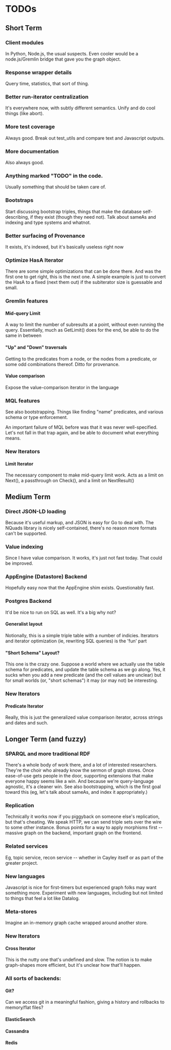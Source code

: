 # TODOs

## Short Term

### Client modules

In Python, Node.js, the usual suspects. Even cooler would be a node.js/Gremlin bridge that gave you the graph object.

### Response wrapper details

Query time, statistics, that sort of thing.

### Better run-iterator centralization

It's everywhere now, with subtly different semantics. Unify and do cool things (like abort).

### More test coverage
Always good. Break out test_utils and compare text and Javascript outputs.

### More documentation
Also always good.

### Anything marked "TODO" in the code.
Usually something that should be taken care of.

### Bootstraps
Start discussing bootstrap triples, things that make the database self-describing, if they exist (though they need not). Talk about sameAs and indexing and type systems and whatnot.

### Better surfacing of Provenance
It exists, it's indexed, but it's basically useless right now

### Optimize HasA Iterator
There are some simple optimizations that can be done there. And was the first one to get right, this is the next one. 
A simple example is just to convert the HasA to a fixed (next them out) if the subiterator size is guessable and small.

### Gremlin features

#### Mid-query Limit
A way to limit the number of subresults at a point, without even running the query. Essentially, much as GetLimit() does for the end, be able to do the same in between

#### "Up" and "Down" traversals
Getting to the predicates from a node, or the nodes from a predicate, or some odd combinations thereof. Ditto for provenance.

#### Value comparison
Expose the value-comparison iterator in the language

### MQL features
See also bootstrapping. Things like finding "name" predicates, and various schema or type enforcement.

An important failure of MQL before was that it was never well-specified. Let's not fall in that trap again, and be able to document what everything means.

### New Iterators

#### Limit Iterator
The necessary component to make mid-query limit work. Acts as a limit on Next(), a passthrough on Check(), and a limit on NextResult()

## Medium Term

### Direct JSON-LD loading
  Because it's useful markup, and JSON is easy for Go to deal with. The NQuads library is nicely self-contained, there's no reason more formats can't be supported.

### Value indexing
  Since I have value comparison. It works, it's just not fast today. That could be improved.

### AppEngine (Datastore) Backend
  Hopefully easy now that the AppEngine shim exists. Questionably fast.

### Postgres Backend
  It'd be nice to run on SQL as well. It's a big why not? 
#### Generalist layout
  Notionally, this is a simple triple table with a number of indicies. Iterators and iterator optimization (ie, rewriting SQL queries) is the 'fun' part
#### "Short Schema" Layout?
  This one is the crazy one. Suppose a world where we actually use the table schema for predicates, and update the table schema as we go along. Yes, it sucks when you add a new predicate (and the cell values are unclear) but for small worlds (or, "short schemas") it may (or may not) be interesting.


### New Iterators
#### Predicate Iterator
  Really, this is just the generalized value comparison iterator, across strings and dates and such. 

## Longer Term (and fuzzy)

### SPARQL and more traditional RDF
  There's a whole body of work there, and a lot of interested researchers. They're the choir who already know the sermon of graph stores. Once ease-of-use gets people in the door, supporting extensions that make everyone happy seems like a win. And because we're query-language agnostic, it's a cleaner win. See also bootstrapping, which is the first goal toward this (eg, let's talk about sameAs, and index it appropriately.)

### Replication
  Technically it works now if you piggyback on someone else's replication, but that's cheating.  We speak HTTP, we can send triple sets over the wire to some other instance. Bonus points for a way to apply morphisms first -- massive graph on the backend, important graph on the frontend. 

### Related services
  Eg, topic service, recon service -- whether in Cayley itself or as part of the greater project.

### New languages
  Javascript is nice for first-timers but experienced graph folks may want something more. Experiment with new languages, including but not limited to things that feel a lot like Datalog.

### Meta-stores
  Imagine an in-memory graph cache wrapped around another store.

### New Iterators
#### Cross Iterator
  This is the nutty one that's undefined and slow. The notion is to make graph-shapes more efficient, but it's unclear how that'll happen.


### All sorts of backends:
#### Git?
  Can we access git in a meaningful fashion, giving a history and rollbacks to memory/flat files?
#### ElasticSearch 
#### Cassandra 
#### Redis
